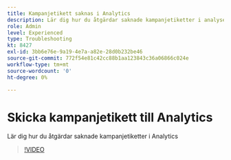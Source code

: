 ```yaml
---
title: Kampanjetikett saknas i Analytics
description: Lär dig hur du åtgärdar saknade kampanjetiketter i analyser
role: Admin
level: Experienced
type: Troubleshooting
kt: 8427
exl-id: 3bb6e76e-9a19-4e7a-a82e-28d0b232be46
source-git-commit: 772f54e81c42cc88b1aa123843c36a06866c024e
workflow-type: tm+mt
source-wordcount: '0'
ht-degree: 0%

---
```


# Skicka kampanjetikett till Analytics

Lär dig hur du åtgärdar saknade kampanjetiketter i Analytics

>[!VIDEO](https://video.tv.adobe.com/v/335983?quality=12)
